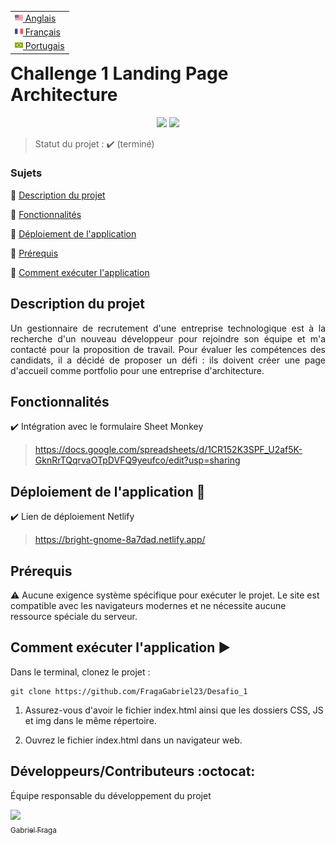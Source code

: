 <table align="right">
 <tr><td><a href="README_en.md"><img src="readme_img/us-flag.png" height="13"> Anglais</a></td></tr>
 <tr><td><a href="README_fr.md"><img src="readme_img/fr-flag.png" height="13"> Français</a></td></tr>
 <tr><td><a href="README.md"><img src="readme_img/br-flag.png" height="13"> Portugais</a></td></tr>
</table>

<h1>Challenge 1 Landing Page Architecture</h1> 

<p align="center">
  <img src="https://img.shields.io/static/v1?label=Netlify&message=deploy&color=blue&style=for-the-badge&logo=netlify"/>
  <img src="http://img.shields.io/static/v1?label=STATUS&message=COMPLETED&color=GREEN&style=for-the-badge"/>
</p>

> Statut du projet : :heavy_check_mark: (terminé)

### Sujets 

:small_blue_diamond: [Description du projet](#description-du-projet)

:small_blue_diamond: [Fonctionnalités](#fonctionnalités)

:small_blue_diamond: [Déploiement de l'application](#déploiement-de-lapplication-dash)

:small_blue_diamond: [Prérequis](#prérequis)

:small_blue_diamond: [Comment exécuter l'application](#comment-exécuter-lapplication-arrow_forward)

## Description du projet

<p align="justify">
  Un gestionnaire de recrutement d'une entreprise technologique est à la recherche d'un nouveau développeur pour rejoindre son équipe et m'a contacté pour la proposition de travail. Pour évaluer les compétences des candidats, il a décidé de proposer un défi : ils doivent créer une page d'accueil comme portfolio pour une entreprise d'architecture.
</p>

## Fonctionnalités

:heavy_check_mark: Intégration avec le formulaire Sheet Monkey
> https://docs.google.com/spreadsheets/d/1CR152K3SPF_U2af5K-GknRrTQqrvaOTpDVFQ9yeufco/edit?usp=sharing

## Déploiement de l'application :dash:

:heavy_check_mark: Lien de déploiement Netlify
> https://bright-gnome-8a7dad.netlify.app/

## Prérequis

:warning: Aucune exigence système spécifique pour exécuter le projet. Le site est compatible avec les navigateurs modernes et ne nécessite aucune ressource spéciale du serveur.

## Comment exécuter l'application :arrow_forward:

Dans le terminal, clonez le projet :

```
git clone https://github.com/FragaGabriel23/Desafio_1
```
1. Assurez-vous d'avoir le fichier index.html ainsi que les dossiers CSS, JS et img dans le même répertoire.

2. Ouvrez le fichier index.html dans un navigateur web.

## Développeurs/Contributeurs :octocat:

Équipe responsable du développement du projet

[<img src="https://avatars.githubusercontent.com/u/122870445?v=4" width=115><br><sub>Gabriel Fraga</sub>](https://github.com/FragaGabriel23)